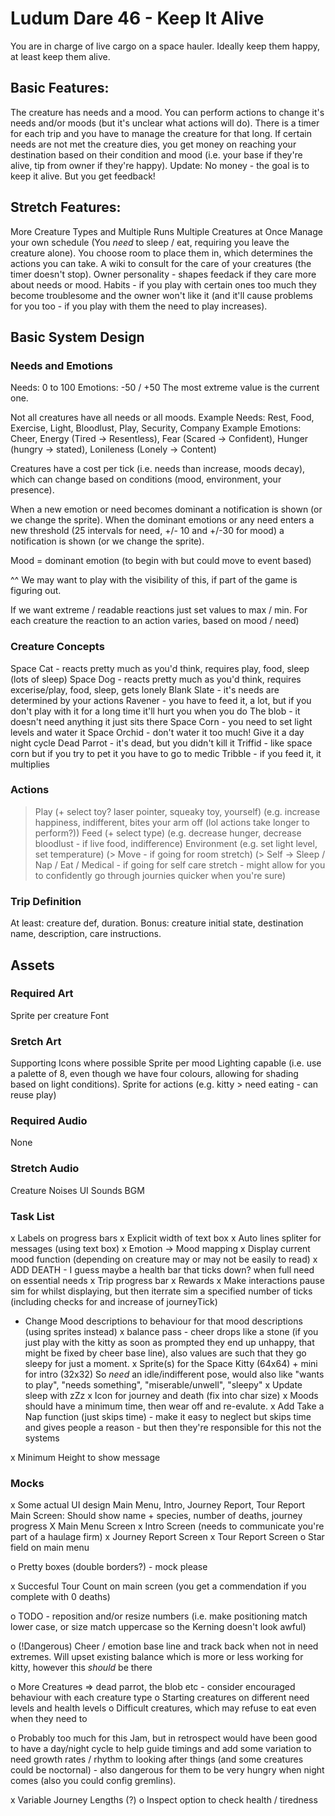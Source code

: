 # Ludum Dare 46 - Keep It Alive
You are in charge of live cargo on a space hauler. Ideally keep them happy, at least keep them alive.

## Basic Features:
The creature has needs and a mood.
You can perform actions to change it's needs and/or moods (but it's unclear what actions will do).
There is a timer for each trip and you have to manage the creature for that long.
If certain needs are not met the creature dies, you get money on reaching your destination based on their condition and mood (i.e. your base if they're alive, tip from owner if they're happy).
Update: No money - the goal is to keep it alive. But you get feedback!

## Stretch Features:
More Creature Types and Multiple Runs
Multiple Creatures at Once
Manage your own schedule (You *need* to sleep / eat, requiring you leave the creature alone).
You choose room to place them in, which determines the actions you can take.
A wiki to consult for the care of your creatures (the timer doesn't stop).
Owner personality - shapes feedack if they care more about needs or mood.
Habits - if you play with certain ones too much they become troublesome and the owner won't like it (and it'll cause problems for you too - if you play with them the need to play increases).

## Basic System Design
### Needs and Emotions
Needs: 0 to 100
Emotions: -50 / +50 
The most extreme value is the current one.

Not all creatures have all needs or all moods.
Example Needs: Rest, Food, Exercise, Light, Bloodlust, Play, Security, Company
Example Emotions: Cheer, Energy (Tired -> Resentless), Fear (Scared -> Confident), Hunger (hungry -> stated), Lonileness (Lonely -> Content)

Creatures have a cost per tick (i.e. needs than increase, moods decay), which can change based on conditions (mood, environment, your presence).

When a new emotion or need becomes dominant a notification is shown (or we change the sprite).
When the dominant emotions or any need enters a new threshold (25 intervals for need, +/- 10 and +/-30 for mood) a notification is shown (or we change the sprite).

Mood = dominant emotion (to begin with but could move to event based)

^^ We may want to play with the visibility of this, if part of the game is figuring out.

If we want extreme / readable reactions just set values to max / min. For each creature the reaction to an action varies, based on mood / need)

### Creature Concepts
Space Cat - reacts pretty much as you'd think, requires play, food, sleep (lots of sleep)
Space Dog - reacts pretty much as you'd think, requires excerise/play, food, sleep, gets lonely
Blank Slate - it's needs are determined by your actions
Ravener - you have to feed it, a lot, but if you don't play with it for a long time it'll hurt you
when you do
The blob - it doesn't need anything it just sits there
Space Corn - you need to set light levels and water it
Space Orchid - don't water it too much! Give it a day night cycle
Dead Parrot - it's dead, but you didn't kill it
Triffid - like space corn but if you try to pet it you have to go to medic
Tribble - if you feed it, it multiplies

### Actions
> Play (+ select toy? laser pointer, squeaky toy, yourself) (e.g. increase happiness, indifferent, bites your arm off (lol actions take longer to perform?))
> Feed (+ select type) (e.g. decrease hunger, decrease bloodlust - if live food, indifference)
> Environment (e.g. set light level, set temperature)
(> Move - if going for room stretch)
(> Self -> Sleep / Nap / Eat / Medical - if going for self care stretch - might allow for you to confidently go through journies quicker when you're sure) 

### Trip Definition
At least: creature def, duration.
Bonus: creature initial state, destination name, description, care instructions.

## Assets
### Required Art
Sprite per creature
Font

### Sretch Art
Supporting Icons where possible
Sprite per mood
Lighting capable (i.e. use a palette of 8, even though we have four colours, allowing for shading based on light conditions). 
Sprite for actions (e.g. kitty > need eating - can reuse play)

### Required Audio
None

### Stretch Audio
Creature Noises
UI Sounds
BGM

### Task List
x Labels on progress bars
x Explicit width of text box
x Auto lines spliter for messages (using text box)
x Emotion -> Mood mapping
x Display current mood function (depending on creature may or may not be easily to read)
x ADD DEATH - I guess maybe a health bar that ticks down? when full need on essential needs
x Trip progress bar
x Rewards
x Make interactions pause sim for whilst displaying, but then iterrate sim a specified number of ticks (including checks for and increase of journeyTick)
- Change Mood descriptions to behaviour for that mood descriptions (using sprites instead)
x balance pass - cheer drops like a stone (if you just play with the kitty as soon as prompted they end up unhappy, that might be fixed by cheer base line), also values are such that they go sleepy for just a moment. 
x Sprite(s) for the Space Kitty (64x64) + mini for intro (32x32)
	So *need* an idle/indifferent pose, would also like "wants to play", "needs something", "miserable/unwell", "sleepy"
	x Update sleep with zZz
	x Icon for journey and death (fix into char size)
x Moods should have a minimum time, then wear off and re-evalute.
x Add Take a Nap function (just skips time) - make it easy to neglect but skips time and gives people a reason - but then they're responsible for this not the systems

x Minimum Height to show message

### Mocks
x Some actual UI design
	Main Menu, Intro, Journey Report, Tour Report
	Main Screen: Should show name + species, number of deaths, journey progress
X Main Menu Screen
x Intro Screen (needs to communicate you're part of a haulage firm)
x Journey Report Screen
x Tour Report Screen
o Star field on main menu

o Pretty boxes (double borders?) - mock please

x Succesful Tour Count on main screen (you get a commendation if you complete with 0 deaths)

o TODO - reposition and/or resize numbers (i.e. make positioning match lower case, or size match uppercase so the Kerning doesn't look awful)

o (!Dangerous) Cheer / emotion base line and track back when not in need extremes.
	Will upset existing balance which is more or less working for kitty, however this *should* be there

o More Creatures => dead parrot, the blob etc - consider encouraged behaviour with each creature type
	o Starting creatures on different need levels and health levels
	o Difficult creatures, which may refuse to eat even when they need to

o Probably too much for this Jam, but in retrospect would have been good to have a day/night cycle to help guide timings and add some variation to need growth rates / rhythm to looking after things (and some creatures could be noctornal) - also dangerous for them to be very hungry when night comes (also you could config gremlins).

x Variable Journey Lengths
(?) o Inspect option to check health / tiredness

